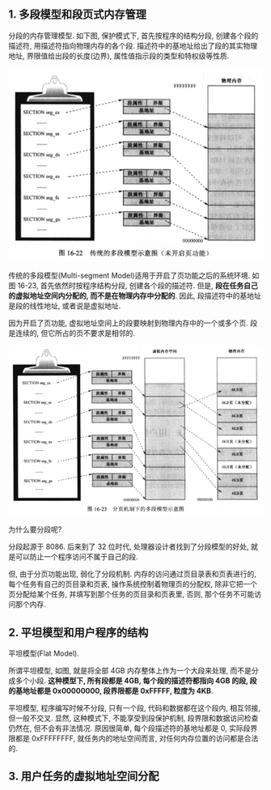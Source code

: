 ## 1. 多段模型和段页式内存管理

分段的内存管理模型. 如下图, 保护模式下, 首先按程序的结构分段, 创建各个段的描述符, 用描述符指向物理内存的各个段. 描述符中的基地址给出了段的其实物理地址, 界限值给出段的长度(边界), 属性值指示段的类型和特权级等性质.

![config](images/9.png)

传统的多段模型(Multi-segment Model)适用于开启了页功能之后的系统环境. 如图 16-23, 首先依然时按程序结构分段, 创建各个段的描述符. 但是, **段在任务自己的虚拟地址空间内分配的, 而不是在物理内存中分配的**. 因此, 段描述符中的基地址是段的线性地址, 或者说是虚拟地址.

因为开启了页功能, 虚拟地址空间上的段要映射到物理内存中的一个或多个页. 段是连续的, 但它所占的页不要求是相邻的.

![config](images/10.png)

为什么要分段呢?

分段起源于 8086. 后来到了 32 位时代, 处理器设计者找到了分段模型的好处, 就是可以防止一个程序访问不属于自己的段.

但, 由于分页功能出现, 弱化了分段机制. 内存的访问通过页目录表和页表进行的, 每个任务有自己的页目录和页表, 操作系统控制着物理页的分配权, 除非它把一个页分配给某个任务, 并填写到那个任务的页目录和页表里, 否则, 那个任务不可能访问那个内存.

## 2. 平坦模型和用户程序的结构

平坦模型(Flat Model).

所谓平坦模型, 如图, 就是将全部 4GB 内存整体上作为一个大段来处理, 而不是分成多个小段. **这种模型下, 所有段都是 4GB, 每个段的描述符都指向 4GB 的段, 段的基地址都是 0x00000000, 段界限都是 0xFFFFF, 粒度为 4KB**.

平坦模型, 程序编写时候不分段, 只有一个段, 代码和数据都在这个段内, 相互邻接, 但一般不交叉. 显然, 这种模式下, 不能享受到段保护机制, 段界限和数据访问检查仍然在, 但不会有非法情况. 原因很简单, 每个段描述符的基地址都是 0, 实际段界限都是 0xFFFFFFFF, 就任务内的地址空间而言, 对任何内存位置的访问都是合法的.

## 3. 用户任务的虚拟地址空间分配

